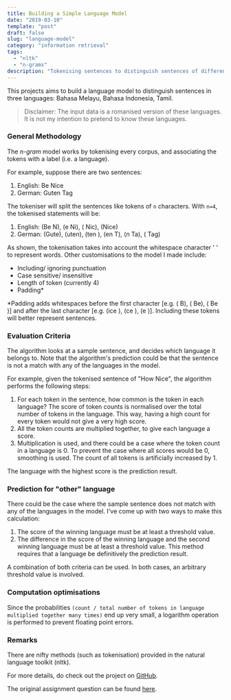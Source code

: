 ```yaml
---
title: Building a Simple Language Model
date: "2019-03-10"
template: "post"
draft: false
slug: "language-model"
category: "information retrieval"
tags:
  - "nltk"
  - "n-grams"
description: "Tokenising sentences to distinguish sentences of different languages"
---
```


This projects aims to build a language model to distinguish sentences in three languages: Bahasa Melayu, Bahasa Indonesia, Tamil.

> Disclaimer: The input data is a romanised version of these languages. It is not my intention to pretend to know these languages.

### General Methodology
The *n-gram* model works by tokenising every corpus, and associating the tokens with a label (i.e. a language).

For example, suppose there are two sentences:
1. English: Be Nice
2. German: Guten Tag

The tokeniser will split the sentences like tokens of `n` characters. With `n=4`, the tokenised statements will be:
1. English: (Be N), (e Ni), ( Nic), (Nice)
2. German: (Gute), (uten), (ten ), (en T), (n Ta), ( Tag)

As shown, the tokenisation takes into account the whitespace character ' ' to represent words. Other customisations to the model I made include:
- Including/ ignoring punctuation
- Case sensitive/ insensitive
- Length of token (currently 4)
- Padding*

*Padding adds whitespaces before the first character \[e.g. (   B), (  Be), ( Be )\] and after the last character \[e.g. (ice ), (ce  ), (e   )\]. Including these tokens will better represent sentences.

### Evaluation Criteria

The algorithm looks at a sample sentence, and decides which language it belongs to. Note that the algorithm's prediction could be that the sentence is not a match with any of the languages in the model.

For example, given the tokenised sentence of "How Nice", the algorithm performs the following steps:
1. For each token in the sentence, how common is the token in each language? The score of token counts is normalised over the total number of tokens in the language. This way, having a high count for every token would not give a very high score. 
2. All the token counts are multiplied together, to give each language a score.
3. Multiplication is used, and there could be a case where the token count in a language is 0. To prevent the case where all scores would be 0, smoothing is used. The count of all tokens is artificially increased by 1.

The language with the highest score is the prediction result.

### Prediction for "other" language

There could be the case where the sample sentence does not match with any of the languages in the model. I've come up with two ways to make this calculation:

1. The score of the winning language must be at least a threshold value.
2. The difference in the score of the winning language and the second winning language must be at least a threshold value. This method requires that a language be definitively the prediction result.

A combination of both criteria can be used. In both cases, an arbitrary threshold value is involved.

### Computation optimisations

Since the probabilities `(count / total number of tokens in language multiplied together many times)` end up very small, a logarithm operation is performed to prevent floating point errors.

### Remarks

There are nifty methods (such as tokenisation) provided in the natural language toolkit (nltk).

For more details, do check out the project on [GitHub](https://github.com/pikulet/language-model).

The original assignment question can be found [here](https://www.comp.nus.edu.sg/~zhaojin/cs3245_2019/hw1-lang.html).
